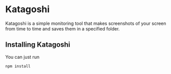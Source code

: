 # Katagoshi
Katagoshi is a simple monitoring tool that makes screenshots of your screen from time to time and saves them in a specified folder.

## Installing Katagoshi
You can just run

	npm install

